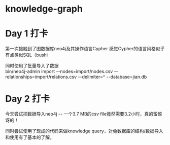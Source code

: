 # knowledge-graph

# Day 1 打卡
第一次接触到了图数据库neo4j及其操作语言Cypher
感觉Cypher的语言风格似乎有点类似SQL（bushi

同时使用了批量导入了数据 \
bin/neo4j-admin import --nodes=import/nodes.csv --relationships=import/relations.csv   --delimiter=^ --database=jian.db

# Day 2 打卡
今天尝试把数据导入neo4j -- 一个3.7 MB的csv file竟然需要3.2小时，真的蛮惊讶的！

同时尝试使用了现成的代码来做knowledge query，对兔数据库的结构/数据导入和使用有了基本的了解。
